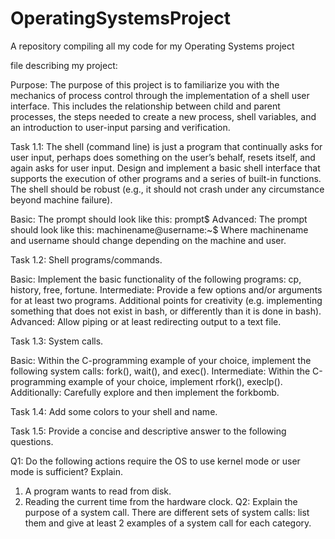 # OperatingSystemsProject
A repository compiling all my code for my Operating Systems project

file describing my project:

Purpose: The purpose of this project is to familiarize you with the mechanics of process control
through the implementation of a shell user interface. This includes the relationship between
child and parent processes, the steps needed to create a new process, shell variables, and an
introduction to user-input parsing and verification.

Task 1.1: The shell (command line) is just a program that continually asks for user input,
perhaps does something on the user’s behalf, resets itself, and again asks for user input. Design
and implement a basic shell interface that supports the execution of other programs and a
series of built-in functions. The shell should be robust (e.g., it should not crash under any
circumstance beyond machine failure).

Basic: The prompt should look like this:
prompt$
Advanced: The prompt should look like this:
machinename@username:~$
Where machinename and username should change depending on the machine and user.

Task 1.2: Shell programs/commands.

Basic: Implement the basic functionality of the following programs: cp, history, free,
fortune.
Intermediate: Provide a few options and/or arguments for at least two programs. Additional
points for creativity (e.g. implementing something that does not exist in bash, or differently than
it is done in bash).
Advanced: Allow piping or at least redirecting output to a text file.

Task 1.3: System calls.

Basic: Within the C-programming example of your choice, implement the following system calls:
fork(), wait(), and exec().
Intermediate: Within the C-programming example of your choice, implement rfork(),
execlp().
Additionally: Carefully explore and then implement the forkbomb.

Task 1.4: Add some colors to your shell and name.

Task 1.5: Provide a concise and descriptive answer to the following questions.

Q1: Do the following actions require the OS to use kernel mode or user mode is sufficient?
Explain.
1. A program wants to read from disk.
2. Reading the current time from the hardware clock.
Q2: Explain the purpose of a system call. There are different sets of system calls: list them and
give at least 2 examples of a system call for each category.
